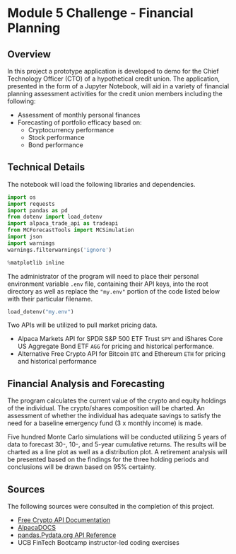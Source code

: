 # Module 5 Challenge - Financial Planning

## Overview


In this project a prototype application is developed to demo for the Chief Technology Officer (CTO) of a hypothetical credit union. The application, presented in the form of a Jupyter Notebook, will aid in a variety of financial planning assessment activities for the credit union members including the following:

* Assessment of monthly personal finances
* Forecasting of portfolio efficacy based on:
  * Cryptocurrency performance
  * Stock performance
  * Bond performance

## Technical Details

The notebook will load the following libraries and dependencies.

```python
import os
import requests
import pandas as pd
from dotenv import load_dotenv
import alpaca_trade_api as tradeapi
from MCForecastTools import MCSimulation
import json
import warnings
warnings.filterwarnings('ignore')

%matplotlib inline
```

The administrator of the program will need to place their personal environment variable `.env` file, containing their API keys, into the root directory as well as replace the `"my.env"` portion of the code listed below with their particular filename. 

```python
load_dotenv("my.env")
```
Two APIs will be utilized to pull market pricing data.

* Alpaca Markets API for SPDR S&P 500 ETF Trust `SPY` and iShares Core US Aggregate Bond ETF `AGG` for pricing and historical performance.
* Alternative Free Crypto API for Bitcoin `BTC` and Ethereum `ETH` for pricing and historical performance


## Financial Analysis and Forecasting

The program calculates the current value of the crypto and equity holdings of the individual. The crypto/shares composition will be charted. An assessment of whether the individual has adequate savings to satisfy the need for a baseline emergency fund (3 x monthly income) is made. 

Five hundred Monte Carlo simulations will be conducted utilizing 5 years of data to forecast 30-, 10-, and 5-year cumulative returns. The results will be charted as a line plot as well as a distribution plot. A retirement analysis will be presented based on the findings for the three holding periods and conclusions will be drawn based on 95% certainty. 

## Sources

The following sources were consulted in the completion of this project. 

* [Free Crypto API Documentation](https://alternative.me/crypto/api/)
* [AlpacaDOCS](https://alpaca.markets/docs/)
* [pandas.Pydata.org API Reference](https://pandas.pydata.org/docs/reference/index.html)
* UCB FinTech Bootcamp instructor-led coding exercises